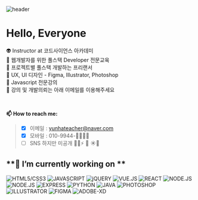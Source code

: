 ![header](https://capsule-render.vercel.app/api?type=waving&color=gradient&height=300&section=header&text=codescience&fontSize=80&animation=fadeIn)
 
 
 # Hello, Everyone  
 
👽 Instructor at 코드사이언스 아카데미 <br>
👾 웹개발자를 위한 풀스택 Developer 전문교육<br>
🤖 프로젝트별 풀스택 개발하는 프리랜서 <br>
👻 UX, UI 디자인 - Figma, Illustrator, Photoshop <br>
👻 Javascript 전문강의 <br>
💩 강의 및 개발의뢰는 아래 이메일를 이용해주세요

<br>

 **📫 How to reach me:**
> - [x] 이메일 : yunhateacher@naver.com
> - [X] 모바일 : 010-9944-👻👻👻👻
> - [ ] SNS 하지만 미공개
:cactus::cactus::zap: :rose:  :sunny::whale2:

**🔭 I’m currently working on  **
---


![HTML5/CSS3](https://img.shields.io/badge/HTML-CSS-orange)
![JAVASCRIPT](https://img.shields.io/badge/JAVASCRIPT-green)
![jQUERY](https://img.shields.io/badge/JQUERY-gold)
![VUE.JS](https://img.shields.io/badge/VUE.JS-yellowgreen)
![REACT](https://img.shields.io/badge/REACT-yellowgreen)
![NODE.JS](https://img.shields.io/badge/NODE.JS-orange)
![NODE.JS](https://img.shields.io/badge/MySql-skyblue)
![EXPRESS](https://img.shields.io/badge/EXPRESS-red)
![PYTHON](https://img.shields.io/badge/PYTHON-yellow)
![JAVA](https://img.shields.io/badge/JAVA-black)
![PHOTOSHOP](https://img.shields.io/badge/PHOTOSHOP-deeppink)
![ILLUSTRATOR](https://img.shields.io/badge/ILLUSTRATOR-brown)
![FIGMA](https://img.shields.io/badge/FIGMA-magenta)
![ADOBE-XD](https://img.shields.io/badge/ADOBEXD-purple)

<!--
**PhoebeYoon/PhoebeYoon** is a ✨ _special_ ✨ repository because its `README.md` (this file) appears on your GitHub profile.

Here are some ideas to get you started:


- 🌱 I’m currently learning ...
- 👯 I’m looking to collaborate on ...
- 🤔 I’m looking for help with ...
- 💬 Ask me about ...
- 📫 How to reach me: ...
- 😄 Pronouns: ...
- ⚡ Fun fact: ...
-->
